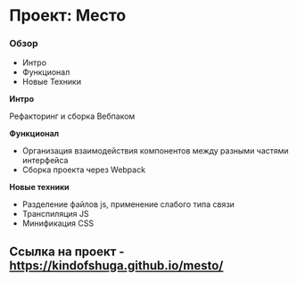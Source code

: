 # Проект: Место

### Обзор
* Интро
* Функционал
* Новые Техники

**Интро**

Рефакторинг и сборка Вебпаком

**Функционал**
* Организация взаимодействия компонентов между разными частями интерфейса
* Сборка проекта через Webpack

**Новые техники**

* Разделение файлов js, применение слабого типа связи
* Транспиляция JS
* Минификация CSS

## Ссылка на проект - https://kindofshuga.github.io/mesto/